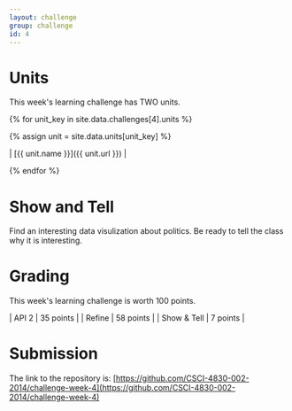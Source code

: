 ```yaml
---
layout: challenge
group: challenge
id: 4
---
```


# Units

This week's learning challenge has TWO units.

{% for unit_key in site.data.challenges[4].units %}

{% assign unit = site.data.units[unit_key] %}

| [{{ unit.name }}]({{ unit.url }}) | 

{% endfor %}

# Show and Tell

Find an interesting data visulization about politics. Be ready to tell the class why it is interesting.

# Grading

This week's learning challenge is worth 100 points.

| API 2 | 35 points |
| Refine | 58 points |
| Show & Tell | 7 points |

# Submission

The link to the repository is: [https://github.com/CSCI-4830-002-2014/challenge-week-4](https://github.com/CSCI-4830-002-2014/challenge-week-4)